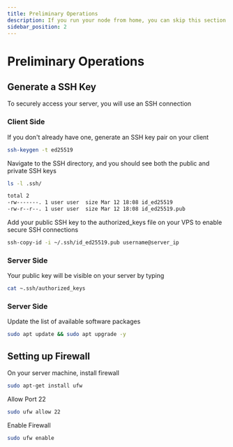 ```yaml
---
title: Preliminary Operations
description: If you run your node from home, you can skip this section
sidebar_position: 2
---
```


# Preliminary Operations

## Generate a SSH Key

To securely access your server, you will use an SSH connection

### Client Side

If you don't already have one, generate an SSH key pair on your client

```bash
ssh-keygen -t ed25519
```

Navigate to the SSH directory, and you should see both the public and private SSH keys

```bash
ls -l .ssh/

total 2
-rw-------. 1 user user  size Mar 12 18:08 id_ed25519
-rw-r--r--. 1 user user  size Mar 12 18:08 id_ed25519.pub
```

Add your public SSH key to the authorized_keys file on your VPS to enable secure SSH connections

```bash
ssh-copy-id -i ~/.ssh/id_ed25519.pub username@server_ip
```

### Server Side

Your public key will be visible on your server by typing

```bash
cat ~.ssh/authorized_keys
```

### Server Side

Update the list of available software packages

```bash
sudo apt update && sudo apt upgrade -y
```

## Setting up Firewall

On your server machine, install firewall

```bash
sudo apt-get install ufw
```

Allow Port 22

```bash
sudo ufw allow 22
```

Enable Firewall

```bash
sudo ufw enable
```